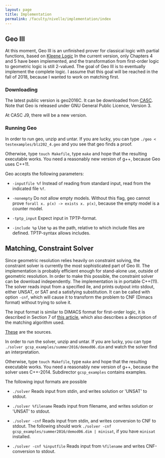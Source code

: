 ```yaml
---
layout: page
title: Implementation
permalink: /faculty/nivelle/implementation/index
---
```


## Geo III

At this moment, Geo III is an unfinished prover for classical logic 
with partial functions, based on 
[Kleene Logic](https://cs-sst.github.io/faculty/nivelle/publications/index/jlc2014.pdf)
In the current version, only Chapters 4 and 5 have been implemented,
and the transformation from first-order logic to geometric logic
is still 2-valued. 
The goal of Geo III is to eventually implement the complete logic.
I assume that this goal will be reached in the fall of 2018,
because I wanted to work on matching first. 

### Downloading

The latest public version is geo2016C.
It can be downloaded from 
[CASC](http://www.cs.miami.edu/~tptp/CASC/J8/SystemsSources/).
Note that Geo is released under GNU General Public Licence, Version 3.

At CASC J9, there will be a new version. 

### Running Geo

In order to run geo, unzip and untar. If you are lucky, you
can type `./geo < testexamples/blz202_4.geo` and you see that geo finds a proof.

Otherwise, type  `touch Makefile`, type `make` and hope that
the resulting executable works. You need a reasonably
new version of g++, because Geo uses C++11.

Geo accepts the following parameters:

-  `-inputfile %f` Instead of reading from standard input, read from the
   indicated file `%f`.
   
-  `-nonempty`  Do not allow empty models. Without this flag, geo cannot prove
    `forall x. p(x) -> exists x. p(x)`, because the empty model
     is a counter model.
    
-  `-tptp_input` Expect input in TPTP-format.

-  `-include %p` Use `%p` as the path, relative to which include files are defined. TPTP-syntax allows includes. 


## Matching, Constraint Solver 

Since geometric resolution relies heavily on constraint solving,
the constraint solver is currently the most sophisticated part of Geo III.
The implementation is probably efficient enough for stand-alone use,
outside of geometric resolution. In order to make this possible,
the constraint solver can be download independently. 
The implementation is in portable C++(11).
The solver reads input from a specified ile, and prints outpout into stdout, either
UNSAT, or SAT and a satisfying substitution. It can be called with 
option `-cnf`, which will cause it to transform the problem to CNF (Dimacs format)
without trying to solve it.

The input format is similar
to DIMACS format for first-order logic, it is described in Section 7 of 
[this article](GCSP.pdf), which also describes a description of the matching
algorithm used.

[These](geo2018gcsp.tar.gz) are the sources.

In order to run the solver, unzip and untar. If you are lucky, you
can type `./solver gcsp_examples/summer2016/demod06.dim` and watch the solver find
an interpretation.

Otherwise, type  `touch Makefile`, type `make` and hope that
the resulting executable works. You need a reasonably
new version of g++, because the solver uses C++-2014.
Subdirector `gcsp_examples` contains examples. 

The following input formats are possible

- `./solver` Reads input from stdin, and writes solution or 'UNSAT' to stdout. 

- `./solver %filename` Reads input from filename, and writes solution or 'UNSAT' to stdout.

- `./solver -cnf` Reads input from stdin, and writes conversion to CNF to stdout. 
    The following should work `./solver -cnf gcsp_examples/summer2016/demod06.dim | minisat`, if you have `minisat` installed.
    
- `./solver -cnf %inputfile` Reads input from `%filename` and writes CNF-conversion to stdout.


